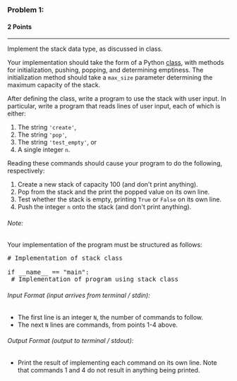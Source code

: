 ### Problem 1:
#### 2 Points

---
Implement the stack data type, as discussed in class. 

Your implementation should take the form of a Python [class](https://www.w3schools.com/python/python_classes.asp), with methods for initialization, pushing, popping, and determining emptiness. The initialization method should take a <code>max_size</code> parameter determining the maximum capacity of the stack. 

After defining the class, write a program to use the stack with user input. In particular, write a program that reads lines of user input, each of which is either:
1. The string <code>'create'</code>,
2. The string <code>'pop'</code>, 
3. The string <code>'test_empty'</code>, or 
4. A single integer <code>n</code>. 

Reading these commands should cause your program to do the following, respectively: 
1. Create a new stack of capacity 100 (and don't print anything).
2. Pop from the stack and the print the popped value on its own line. 
3. Test whether the stack is empty, printing <code>True</code> or <code>False</code> on its own line. 
4. Push the integer <code>n</code> onto the stack (and don't print anything).

###### Note:

Your implementation of the program must be structured as follows: 

<pre class="brush: python">
# Implementation of stack class
 
if __name__ == "main":
 # Implementation of program using stack class
</pre> 


###### Input Format (input arrives from terminal / stdin):

- The first line is an integer <code>N</code>, the number of commands to follow. 
- The next <code>N</code> lines are commands, from points 1-4 above.

###### Output Format (output to terminal / stdout):

- Print the result of implementing each command on its own line. Note that commands 1 and 4 do not result in anything being printed. 
